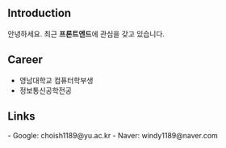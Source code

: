 ## Introduction
안녕하세요. 최근 **프론트엔드**에 관심을 갖고 있습니다.
## Career
- 영남대학교 컴퓨터학부생
- 정보통신공학전공
## Links
<E-mail>
- Google: choish1189@yu.ac.kr
- Naver: windy1189@naver.com 
